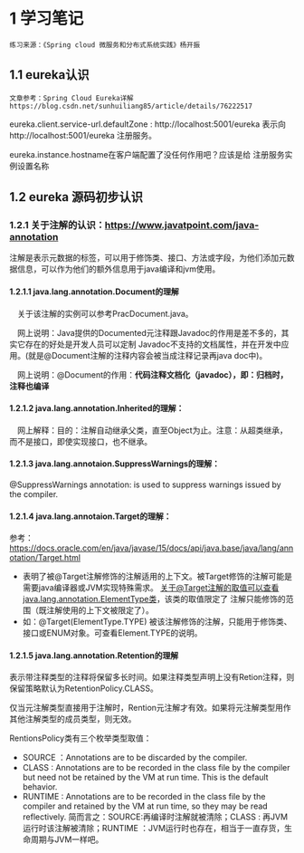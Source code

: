 # 1 学习笔记
``
练习来源：《Spring cloud 微服务和分布式系统实践》杨开振 
``
## 1.1 eureka认识
``
文章参考：Spring Cloud Eureka详解 
https://blog.csdn.net/sunhuiliang85/article/details/76222517
``

eureka.client.service-url.defaultZone : http://localhost:5001/eureka
表示向 http://localhost:5001/eureka 注册服务。

eureka.instance.hostname在客户端配置了没任何作用吧？应该是给 注册服务实例设置名称

## 1.2 eureka 源码初步认识

### 1.2.1 关于注解的认识：https://www.javatpoint.com/java-annotation

注解是表示元数据的标签，可以用于修饰类、接口、方法或字段，为他们添加元数据信息，可以作为他们的额外信息用于java编译和jvm使用。

#### 1.2.1.1 java.lang.annotation.Document的理解
&ensp;&ensp;关于该注解的实例可以参考PracDocument.java。

&ensp;&ensp;网上说明：Java提供的Documented元注释跟Javadoc的作用是差不多的，其实它存在的好处是开发人员可以定制
Javadoc不支持的文档属性，并在开发中应用。(就是@Document注解的注释内容会被当成注释记录再java doc中)。

&ensp;&ensp;网上说明：@Document的作用：<b>代码注释文档化（javadoc），即：归档时，注释也编译</b>

#### 1.2.1.2 java.lang.annotation.Inherited的理解：
&ensp;&ensp;网上解释：目的：注解自动继承父类，直至Object为止。注意：从超类继承，而不是接口，即使实现接口，也不继承。


#### 1.2.1.3 java.lang.annotaion.SuppressWarnings的理解：

@SuppressWarnings annotation: is used to suppress warnings issued by the compiler.

#### 1.2.1.4 java.lang.annotaion.Target的理解：
参考：https://docs.oracle.com/en/java/javase/15/docs/api/java.base/java/lang/annotation/Target.html

- 表明了被@Target注解修饰的注解适用的上下文。被Target修饰的注解可能是需要java编译器或JVM实现特殊需求。
关于@Target注解的取值可以查看java.lang.annotation.ElementType类，该类的取值限定了
注解只能修饰的范围（既注解使用的上下文被限定了）。
- 如：@Target(ElementType.TYPE) 被该注解修饰的注解，只能用于修饰类、接口或ENUM对象。可查看Element.TYPE的说明。

#### 1.2.1.5 java.lang.annotation.Retention的理解

表示带注释类型的注释将保留多长时间。如果注释类型声明上没有Retion注释，则保留策略默认为RetentionPolicy.CLASS。

仅当元注解类型直接用于注解时，Rention元注解才有效。如果将元注解类型用作其他注解类型的成员类型，则无效。

RentionsPolicy类有三个枚举类型取值：
- SOURCE ：Annotations are to be discarded by the compiler.
- CLASS : Annotations are to be recorded in the class file by the compiler but need not be retained by the VM at run time. 
            This is the default behavior.
- RUNTIME : Annotations are to be recorded in the class file by the compiler and retained by the VM at run time, 
            so they may be read reflectively.
简而言之：SOURCE:再编译时注解就被清除；CLASS : 再JVM运行时该注解被清除；RUNTIME ：JVM运行时也存在，相当于一直存货，生命周期与JVM一样吧。




                

